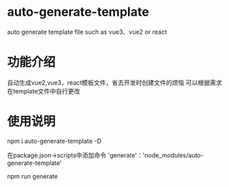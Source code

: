# auto-generate-template
auto generate template file such as vue3、vue2 or react
# 功能介绍
自动生成vue2,vue3，react模板文件，省去开发时创建文件的烦恼
可以根据需求在template文件中自行更改
# 使用说明
 npm i auto-generate-template -D

 在package.json->scripts中添加命令 'generate'：'node_modules/auto-generate-template'

 npm run generate
